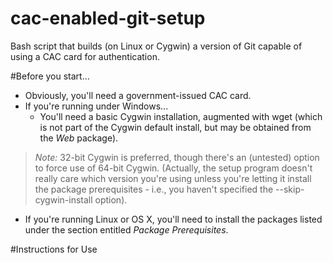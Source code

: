 # cac-enabled-git-setup
Bash script that builds (on Linux or Cygwin) a version of Git capable of using a CAC card for authentication.

#Before you start...
- Obviously, you'll need a government-issued CAC card.
- If you're running under Windows...
  - You'll need a basic Cygwin installation, augmented with wget (which is not part of the Cygwin default install, but may be obtained from the *Web* package).

> *Note:* 32-bit Cygwin is preferred, though there's an (untested) option to force use of 64-bit Cygwin. (Actually, the setup program doesn't really care which version you're using unless you're letting it install the package prerequisites - i.e., you haven't specified the --skip-cygwin-install option).

  - If you're running Linux or OS X, you'll need to install the packages listed under the section entitled *Package Prerequisites*.

#Instructions for Use

